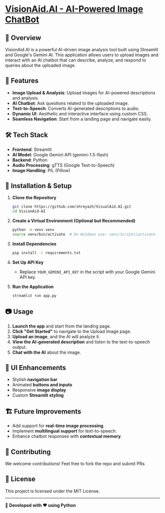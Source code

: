 # [VisionAid.AI - AI-Powered Image ChatBot](https://youtu.be/Xy3dgZzPrTA)

## 🌟 Overview
VisionAid.AI is a powerful AI-driven image analysis tool built using Streamlit and Google's Gemini AI. This application allows users to upload images and interact with an AI chatbot that can describe, analyze, and respond to queries about the uploaded image.

## 🚀 Features
- **Image Upload & Analysis**: Upload images for AI-powered descriptions and analysis.
- **AI Chatbot**: Ask questions related to the uploaded image.
- **Text-to-Speech**: Converts AI-generated descriptions to audio.
- **Dynamic UI**: Aesthetic and interactive interface using custom CSS.
- **Seamless Navigation**: Start from a landing page and navigate easily.

## 🛠️ Tech Stack
- **Frontend**: Streamlit
- **AI Model**: Google Gemini API (gemini-1.5-flash)
- **Backend**: Python
- **Audio Processing**: gTTS (Google Text-to-Speech)
- **Image Handling**: PIL (Pillow)

## 📌 Installation & Setup
1. **Clone the Repository**
   ```sh
   git clone https://github.com/shreyazh/VisualAid.AI.git
   cd VisionAid-AI
   ```

2. **Create a Virtual Environment (Optional but Recommended)**
   ```sh
   python -m venv venv
   source venv/bin/activate  # On Windows use: venv\Scripts\activate
   ```

3. **Install Dependencies**
   ```sh
   pip install -r requirements.txt
   ```

4. **Set Up API Key**
   - Replace `YOUR_GEMINI_API_KEY` in the script with your Google Gemini API key.

5. **Run the Application**
   ```sh
   streamlit run app.py
   ```

## 📷 Usage
1. **Launch the app** and start from the landing page.
2. **Click "Get Started"** to navigate to the Upload Image page.
3. **Upload an image**, and the AI will analyze it.
4. **View the AI-generated description** and listen to the text-to-speech output.
5. **Chat with the AI** about the image.

## 🎨 UI Enhancements
- Stylish **navigation bar**
- Animated **buttons and inputs**
- Responsive **image display**
- Custom **Streamlit styling**

## 🏗️ Future Improvements
- Add support for **real-time image processing**.
- Implement **multilingual support** for text-to-speech.
- Enhance chatbot responses with **contextual memory**.

## 🤝 Contributing
We welcome contributions! Feel free to fork the repo and submit PRs.

## 📜 License
This project is licensed under the MIT License.

---
🎯 **Developed with ❤️ using Python**

